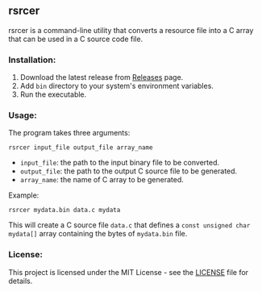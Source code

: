 ## rsrcer
rsrcer is a command-line utility that converts a resource file into a C array that can be used in a C source code file.

### Installation:
1. Download the latest release from [Releases](https://github.com/OussamaTeyib/rsrcer/releases) page.
2. Add `bin` directory to your system's environment variables.
2. Run the executable.

### Usage:
The program takes three arguments:
```
rsrcer input_file output_file array_name 
```

- `input_file`: the path to the input binary file to be converted. 
- `output_file`: the path to the output C source file to be generated.
- `array_name`: the name of C array to be generated.

Example:
```
rsrcer mydata.bin data.c mydata 
```
This will create a C source file `data.c` that defines a `const unsigned char mydata[]` array containing the bytes of `mydata.bin` file.

### License:
This project is licensed under the MIT License - see the [LICENSE](LICENSE) file for details.